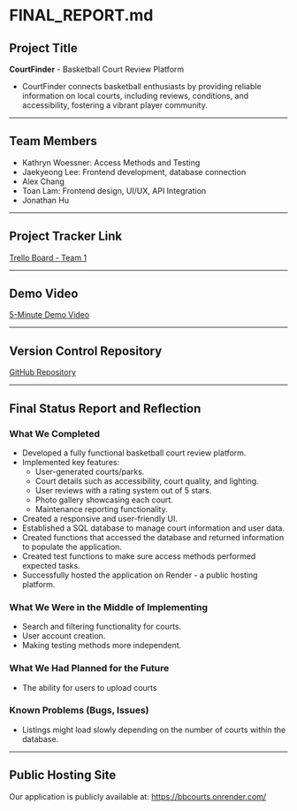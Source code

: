 # FINAL_REPORT.md

## Project Title
**CourtFinder** - Basketball Court Review Platform
- CourtFinder connects basketball enthusiasts by providing reliable information on local courts, including reviews, conditions, and accessibility, fostering a vibrant player community.

---

## Team Members
- Kathryn Woessner: Access Methods and Testing 
- Jaekyeong Lee: Frontend development, database connection
- Alex Chang  
- Toan Lam: Frontend design, UI/UX, API Integration   
- Jonathan Hu  

---

## Project Tracker Link
[Trello Board - Team 1](https://trello.com/b/ObquUmXI/team-1-board)

---

## Demo Video
[5-Minute Demo Video](https://drive.google.com/file/d/1ZSZBrg09PLhW3pr4gzusmKv4-maxAzds/view?resourcekey)

---

## Version Control Repository
[GitHub Repository](https://github.com/KatieWoe/bbcourts) 

---

## Final Status Report and Reflection

### What We Completed
- Developed a fully functional basketball court review platform.
- Implemented key features:
  - User-generated courts/parks.
  - Court details such as accessibility, court quality, and lighting.
  - User reviews with a rating system out of 5 stars.
  - Photo gallery showcasing each court.
  - Maintenance reporting functionality.
- Created a responsive and user-friendly UI.
- Established a SQL database to manage court information and user data.
- Created functions that accessed the database and returned information to populate the application.
- Created test functions to make sure access methods performed expected tasks.
- Successfully hosted the application on Render - a public hosting platform.

### What We Were in the Middle of Implementing
- Search and filtering functionality for courts.
- User account creation.
- Making testing methods more independent.

### What We Had Planned for the Future
- The ability for users to upload courts

### Known Problems (Bugs, Issues)
- Listings might load slowly depending on the number of courts within the database.

---

## Public Hosting Site
Our application is publicly available at: https://bbcourts.onrender.com/  


